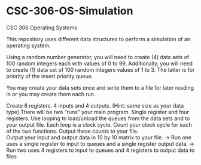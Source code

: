 # CSC-306-OS-Simulation

CSC 306 Operating Systems

This repository uses different data structures to perform a simulation of an operating system.

Using a random number generator, you will need to create (4) data sets of 100 random integers 
each with values of 0 to 99. Additionally, you will need to create (1) data set of 100 random 
integers values of 1 to 3. The latter is for priority of the insert priority queue.  

You may create your data sets once and write them to a file for later reading in or you may create them each run.

Create 8 registers.  4 inputs and 4 outputs. (Hint: same size as your data type)
There will be two “runs” your main program. Single register and four registers. 
Use looping to load/unload the queues from the data sets and to your output file. 
Each loop is a clock cycle. Count your clock cycle for each of the two functions. Output these counts to your file.  
Output your input and output data in 10 by 10 matrix to your file.
   -> Run one uses a single register to input to queues and a single register output data.
  	-> Run two uses 4 registers to input to queues and 4 registers to output data to files
